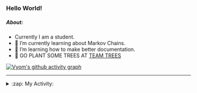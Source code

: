 ### Hello World!

##### About:
- Currently I am a student.
- 🌱 I’m currently learning about Markov Chains.
- 🌱 I’m learning how to make better documentation.
- 🌱 GO PLANT SOME TREES AT [TEAM TREES](https://teamtrees.org/)

[![Vyom's github activity graph](https://activity-graph.herokuapp.com/graph?username=Vyvy-vi)](https://github.com/ashutosh00710/github-readme-activity-graph)

---
<details>
  <summary>:zap: My Activity:</summary>
  
<!--START_SECTION:waka-->
![Code Time](http://img.shields.io/badge/Code%20Time-834%20hrs%2025%20mins-blue)

**I'm a Night 🦉** 

```text
🌞 Morning    67 commits     ██░░░░░░░░░░░░░░░░░░░░░░░   8.02% 
🌆 Daytime    207 commits    ██████░░░░░░░░░░░░░░░░░░░   24.79% 
🌃 Evening    295 commits    ████████░░░░░░░░░░░░░░░░░   35.33% 
🌙 Night      266 commits    ████████░░░░░░░░░░░░░░░░░   31.86%

```
📅 **I'm Most Productive on Sunday** 

```text
Monday       76 commits     ██░░░░░░░░░░░░░░░░░░░░░░░   9.1% 
Tuesday      135 commits    ████░░░░░░░░░░░░░░░░░░░░░   16.17% 
Wednesday    122 commits    ███░░░░░░░░░░░░░░░░░░░░░░   14.61% 
Thursday     106 commits    ███░░░░░░░░░░░░░░░░░░░░░░   12.69% 
Friday       112 commits    ███░░░░░░░░░░░░░░░░░░░░░░   13.41% 
Saturday     97 commits     ███░░░░░░░░░░░░░░░░░░░░░░   11.62% 
Sunday       187 commits    █████░░░░░░░░░░░░░░░░░░░░   22.4%

```


📊 **This Week I Spent My Time On** 

```text
🔥 Editors: 
VS Code                  2 hrs 40 mins       █████████████████████████   100.0%

🐱‍💻 Projects: 
palantir                 2 hrs 40 mins       █████████████████████████   100.0%

```


 Last Updated on 16/07/2022 13:09:05 UTC
<!--END_SECTION:waka-->
</details>
